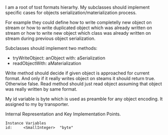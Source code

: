 I am a root of tost formats hierarhy. My subclasses should implement specific cases for objects serialization/materialization process.

For example they could define how to write completelly new object on stream or how to write duplicated object which was already written on stream or how to write new object which class was already written on stream during previous object serialization. 

Subclasses should implement two methods:

- tryWriteObject: anObject with: aSerialization
- readObjectWith: aMaterialization

Write method should decide if given object is approached for current format. And only if it really writes object on steams it should return true. Otherwise false. 
Read method should just read object assuming that object was really written by same format.

My id variable is byte which is used as preamble for any object encoding. It assigned to my by transporter.

Internal Representation and Key Implementation Points.

    Instance Variables
	id:		<SmallInteger>	"byte"